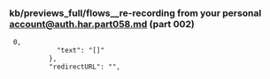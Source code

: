 ### kb/previews_full/flows__re-recording from your personal account@auth.har.part058.md (part 002)

```md
 0,
            "text": "[]"
          },
          "redirectURL": "",
       
```

```
